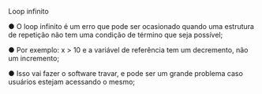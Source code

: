 Loop infinito

● O loop infinito é um erro que pode ser ocasionado quando uma estrutura
de repetição não tem uma condição de término que seja possível;

● Por exemplo: x > 10 e a variável de referência tem um decremento, não
um incremento;

● Isso vai fazer o software travar, e pode ser um grande problema caso
usuários estejam acessando o mesmo;